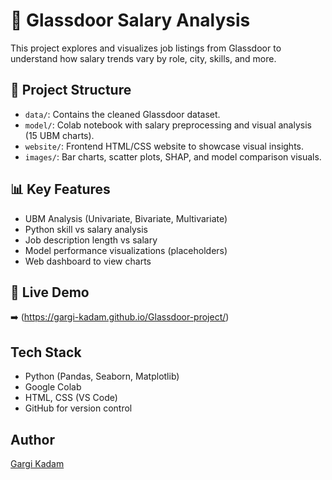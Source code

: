 # 💼 Glassdoor Salary Analysis

This project explores and visualizes job listings from Glassdoor to understand how salary trends vary by role, city, skills, and more.

## 📂 Project Structure

- `data/`: Contains the cleaned Glassdoor dataset.
- `model/`: Colab notebook with salary preprocessing and visual analysis (15 UBM charts).
- `website/`: Frontend HTML/CSS website to showcase visual insights.
- `images/`: Bar charts, scatter plots, SHAP, and model comparison visuals.

## 📊 Key Features

- UBM Analysis (Univariate, Bivariate, Multivariate)
- Python skill vs salary analysis
- Job description length vs salary
- Model performance visualizations (placeholders)
- Web dashboard to view charts

## 🔗 Live Demo

➡️ (https://gargi-kadam.github.io/Glassdoor-project/)

##  Tech Stack

- Python (Pandas, Seaborn, Matplotlib)
- Google Colab
- HTML, CSS (VS Code)
- GitHub for version control

##  Author

[Gargi Kadam](https://github.com/Gargi-Kadam)
